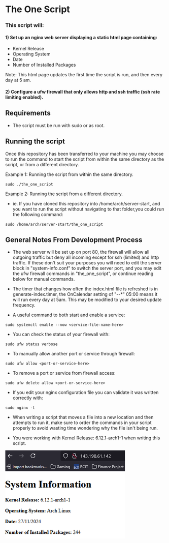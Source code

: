 # The One Script
### This script will: 
#### 1) Set up an nginx web server displaying a static html page containing:

- Kernel Release
- Operating System
- Date
- Number of Installed Packages

Note: This html page updates the first time the script is run, and then every day at 5 am.


#### 2) Configure a ufw firewall that only allows http and ssh traffic (ssh rate limiting enabled).

## Requirements
* The script must be run with sudo or as root.


## Running the script
Once this repository has been transferred to your machine you may choose to run the command to start the script from within the same directory as the script, or from a different directory.

Example 1: Running the script from within the same directory.
```
sudo ./the_one_script
```

Example 2: Running the script from a different directory.
- ie. If you have cloned this repository into /home/arch/server-start, and you want to run the script without navigating to that folder,you could run the following command:
```
sudo /home/arch/server-start/the_one_script
```



## General Notes From Development Process

* The web server will be set up on port 80, the firewall will allow all outgoing traffic but deny all incoming except for ssh (limited) and http traffic. If these don't suit your purposes you will need to edit the server block in "system-info.conf" to switch the server port, and you may edit the ufw firewall commands in "the_one_script", or continue reading below for manual commands.

* The timer that changes how often the index.html file is refreshed is in generate-index.timer, the OnCalendar setting of "*-*-*" 05:00 means it will run every day at 5am. This may be modified to your desired update frequency.

* A useful command to both start and enable a service:
```
sudo systemctl enable --now <service-file-name-here>
```

* You can check the status of your firewall with:
```
sudo ufw status verbose
```

* To manually allow another port or service through firewall:
```
sudo ufw allow <port-or-service-here>
```

* To remove a port or service from firewall access:
```
sudo ufw delete allow <port-or-service-here>
```

* If you edit your nginx configuration file you can validate it was written correctly with:
```
sudo nginx -t
```

* When writing a script that moves a file into a new location and then attempts to run it, make sure to order the commands in your script properly to avoid wasting time wondering why the file isn't being run.

* You were working with Kernel Release: 6.12.1-arch1-1 when writing this script.

![Great Success!](./Assets/great-success.png)